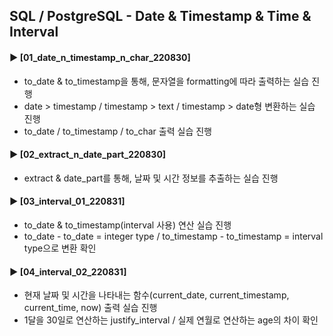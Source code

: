 ####  
## SQL / PostgreSQL - Date & Timestamp & Time & Interval  
#### ► [01_date_n_timestamp_n_char_220830]  
- to_date & to_timestamp을 통해, 문자열을 formatting에 따라 출력하는 실습 진행  
- date > timestamp / timestamp > text / timestamp > date형 변환하는 실습 진행  
- to_date / to_timestamp / to_char 출력 실습 진행  
####  
#### ► [02_extract_n_date_part_220830]  
- extract & date_part를 통해, 날짜 및 시간 정보를 추출하는 실습 진행  
####  
#### ► [03_interval_01_220831]  
- to_date & to_timestamp(interval 사용) 연산 실습 진행  
- to_date - to_date = integer type / to_timestamp - to_timestamp = interval type으로 변환 확인  
####  
#### ► [04_interval_02_220831]  
- 현재 날짜 및 시간을 나타내는 함수(current_date, current_timestamp, current_time, now) 출력 실습 진행  
- 1달을 30일로 연산하는 justify_interval / 실제 연월로 연산하는 age의 차이 확인  
####  
